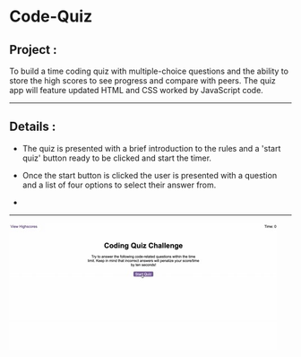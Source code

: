 # Code-Quiz

## Project : 

 To build a time coding quiz with multiple-choice questions and the ability to store the high scores to see progress and compare with peers. The quiz app will feature updated HTML and CSS worked by JavaScript code. 

-----
 ## Details :

 * The quiz is presented with a brief introduction to the rules and a 'start quiz' button ready to be clicked and start the timer.

 * Once the start button is clicked the user is presented with a question and a list of four options to select their answer from. 

 * 







 -----

 ![screenshot](Assets\quiz-image.jpg)